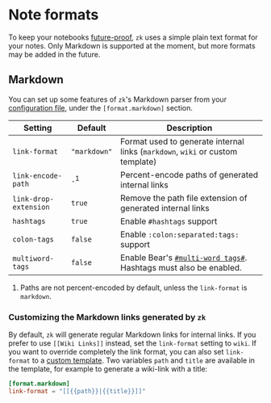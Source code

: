 # Note formats

To keep your notebooks [future-proof](future-proof.md), `zk` uses a simple plain text format for your notes. Only Markdown is supported at the moment, but more formats may be added in the future.

## Markdown

You can set up some features of `zk`'s Markdown parser from your [configuration file](config.md), under the `[format.markdown]` section.

| Setting               | Default         | Description                                                                    |
|-----------------------|-----------------|--------------------------------------------------------------------------------|
| `link-format`         | `"markdown"`    | Format used to generate internal links (`markdown`, `wiki` or custom template) |
| `link-encode-path`    | `-`<sup>1</sup> | Percent-encode paths of generated internal links                               |
| `link-drop-extension` | `true`          | Remove the path file extension of generated internal links                     |
| `hashtags `           | `true`          | Enable `#hashtags` support                                                     |
| `colon-tags`          | `false`         | Enable `:colon:separated:tags:` support                                        |
| `multiword-tags`      | `false`         | Enable Bear's [`#multi-word tags#`][1]. Hashtags must also be enabled.         |

1. Paths are not percent-encoded by default, unless the `link-format` is `markdown`.

[1]: https://blog.bear.app/2017/11/bear-tips-how-to-create-multi-word-tags/

### Customizing the Markdown links generated by `zk`

By default, `zk` will generate regular Markdown links for internal links. If you prefer to use `[[Wiki Links]]` instead, set the `link-format` setting to `wiki`. If you want to override completely the link format, you can also set `link-format` to a [custom template](template.md). Two variables `path` and `title` are available in the template, for example to generate a wiki-link with a title:

```toml
[format.markdown]
link-format = "[[{{path}}|{{title}}]]"
```
